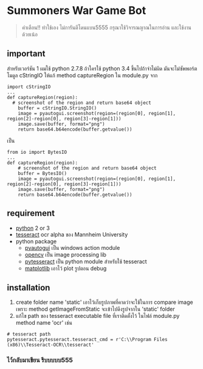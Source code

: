 # Summoners War Game Bot

> คำเตือน!! ทำใช้เอง ไม่การันตีโดนแบน5555 กรุณาใช้วิจารณญาณในการอ่าน และใช้งานด้วยเน้อ

## important

สำหรับเวอร์ชัน 1 ผมใช้ python 2.7.8 ถ้าใครใช้ python 3.4 ขึ้นไปถ้าจำไม่ผิด มันจะไม่ซัพพอร์ตโมดูล cStringIO ให้แก้ method captureRegion ใน module.py จาก
```
import cStringIO
...
def captureRegion(region):
  # screenshot of the region and return base64 object
	buffer = cStringIO.StringIO()
	image = pyautogui.screenshot(region=(region[0], region[1], region[2]-region[0], region[3]-region[1]))
	image.save(buffer, format="png")
	return base64.b64encode(buffer.getvalue())
```
เป็น
```
from io import BytesIO
...
def captureRegion(region):
	# screenshot of the region and return base64 object
	buffer = BytesIO()
	image = pyautogui.screenshot(region=(region[0], region[1], region[2]-region[0], region[3]-region[1]))
	image.save(buffer, format="png")
	return base64.b64encode(buffer.getvalue())
```

## requirement
- [python](https://www.python.org) 2 or 3
- [tesseract](https://www.github.com/UB-Mannheim/tesseract/wiki) ocr alpha ของ Mannheim University
- python package
  - [pyautogui](https://pyautogui.readthedocs.io/en/latest/introduction.html) เป็น windows action module
  - [opencv](https://pypi.org/project/opencv-python/) เป็น image processing lib
  - [pytesseract](https://pypi.org/project/pytesseract/) เป็น python module สำหรับใช้ tesseract
  - [matplotlib](https://matplotlib.org/users/installing.html) เอาไว้ plot รูปตอน debug
  
## installation
1. create folder name 'static' เอาไว้เก็บรูปภาพที่คาดว่าจะใช้ในการ compare image เพราะ method getImageFromStatic จะเข้าไปดึงรูปจากใน 'static' folder
2. แก้ไข path ของ tesseract executable file ที่เราติดตั้งไว้ ในไฟล์ module.py method name 'ocr' เช่น
```
# tesseract path
pytesseract.pytesseract.tesseract_cmd = r'C:\\Program Files (x86)\\Tesseract-OCR\\tesseract'
```

### ไว้กลับมาเขียน รีบบบบบ555
